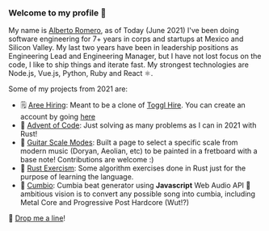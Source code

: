 ### Welcome to my profile 👋

My name is [Alberto Romero](https://aromeronavia.com), as of Today (June 2021) I've been doing software engineering for 7+ years in corps and startups at Mexico and Silicon Valley. My last two years have been in leadership positions as Engineering Lead and Engineering Manager, but I have not lost focus on the code, I like to ship things and iterate fast. My strongest technologies are Node.js, Vue.js, Python, Ruby and React ⚛️.

Some of my projects from 2021 are:
- 🗒️ [Aree Hiring](https://areehiring.com/apply/38dd989a-9c67-4f78-8ed8-255dd2107bb9): Meant to be a clone of [Toggl Hire](https://toggl.com/hire/). You can create an account by going [here](https://areehiring.com)
- 🎄 [Advent of Code](https://github.com/aromeronavia/advent-of-code): Just solving as many problems as I can in 2021 with Rust!
- 🎸 [Guitar Scale Modes](https://guitarscalemodes.com): Built a page to select a specific scale from modern music (Doryan, Aeolian, etc) to be painted in a fretboard with a base note! Contributions are welcome :)
- 🎰 [Rust Exercism](https://github.com/beeetooo/exercism-rust): Some algorithm exercises done in Rust just for the purpose of learning the language.
- 🕺 [Cumbio](https://aromeronavia.github.io/cumbio/): Cumbia beat generator using **Javascript** Web Audio API 💃 ambitious vision is to convert any possible song into cumbia, including Metal Core and Progressive Post Hardcore (Wut!?)

🚀 [Drop me a line](mailto:aromeronavia@gmail.com)!
